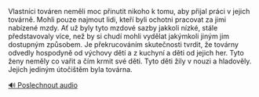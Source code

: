 
Vlastníci továren neměli moc přinutit nikoho k tomu, aby přijal práci v jejich továrně. Mohli pouze najmout lidi, kteří byli ochotni pracovat za jimi nabízené mzdy. Ať už byly tyto mzdové sazby jakkoli nízké, stále představovaly více, než by si chudí mohli vydělat jakýmkoli jiným jim dostupným způsobem. Je překrucováním skutečnosti tvrdit, že továrny odvedly hospodyně od výchovy dětí a z kuchyní a děti od jejich her. Tyto ženy neměly co vařit a čím krmit své děti. Tyto děti žily v nouzi a hladověly. Jejich jediným útočištěm byla továrna.

[🔊 Poslechnout audio](/data/7-paragraphs/audio/chapter_112/para_003-Vlastnci-tovren-nemli-moc-pinutit-nikoho-k-tom.mp3)
